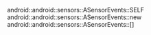 android::android::sensors::ASensorEvents::SELF
android::android::sensors::ASensorEvents::new
android::android::sensors::ASensorEvents::[]